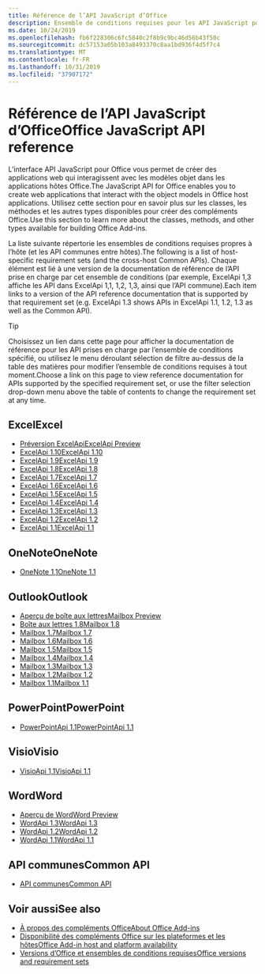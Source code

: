 ```yaml
---
title: Référence de l’API JavaScript d’Office
description: Ensemble de conditions requises pour les API JavaScript pour Office par hôte
ms.date: 10/24/2019
ms.openlocfilehash: fb6f228306c6fc5840c2f8b9c9bc46d56b43f50c
ms.sourcegitcommit: dc57153a05b103a8493370c8aa1bd936f4d5f7c4
ms.translationtype: MT
ms.contentlocale: fr-FR
ms.lasthandoff: 10/31/2019
ms.locfileid: "37907172"
---
```

# <a name="office-javascript-api-reference"></a><span data-ttu-id="796a6-103">Référence de l’API JavaScript d’Office</span><span class="sxs-lookup"><span data-stu-id="796a6-103">Office JavaScript API reference</span></span>

<span data-ttu-id="796a6-104">L’interface API JavaScript pour Office vous permet de créer des applications web qui interagissent avec les modèles objet dans les applications hôtes Office.</span><span class="sxs-lookup"><span data-stu-id="796a6-104">The JavaScript API for Office enables you to create web applications that interact with the object models in Office host applications.</span></span> <span data-ttu-id="796a6-105">Utilisez cette section pour en savoir plus sur les classes, les méthodes et les autres types disponibles pour créer des compléments Office.</span><span class="sxs-lookup"><span data-stu-id="796a6-105">Use this section to learn more about the classes, methods, and other types available for building Office Add-ins.</span></span>

<span data-ttu-id="796a6-106">La liste suivante répertorie les ensembles de conditions requises propres à l’hôte (et les API communes entre hôtes).</span><span class="sxs-lookup"><span data-stu-id="796a6-106">The following is a list of host-specific requirement sets (and the cross-host Common APIs).</span></span> <span data-ttu-id="796a6-107">Chaque élément est lié à une version de la documentation de référence de l’API prise en charge par cet ensemble de conditions (par exemple, ExcelApi 1,3 affiche les API dans ExcelApi 1,1, 1,2, 1,3, ainsi que l’API commune).</span><span class="sxs-lookup"><span data-stu-id="796a6-107">Each item links to a version of the API reference documentation that is supported by that requirement set (e.g. ExcelApi 1.3 shows APIs in ExcelApi 1.1, 1.2, 1.3 as well as the Common API).</span></span>

> [!TIP]
> <span data-ttu-id="796a6-108">Choisissez un lien dans cette page pour afficher la documentation de référence pour les API prises en charge par l’ensemble de conditions spécifié, ou utilisez le menu déroulant sélection de filtre au-dessus de la table des matières pour modifier l’ensemble de conditions requises à tout moment.</span><span class="sxs-lookup"><span data-stu-id="796a6-108">Choose a link on this page to view reference documentation for APIs supported by the specified requirement set, or use the filter selection drop-down menu above the table of contents to change the requirement set at any time.</span></span>

## <a name="excel"></a><span data-ttu-id="796a6-109">Excel</span><span class="sxs-lookup"><span data-stu-id="796a6-109">Excel</span></span>

- [<span data-ttu-id="796a6-110">Préversion ExcelApi</span><span class="sxs-lookup"><span data-stu-id="796a6-110">ExcelApi Preview</span></span>](/javascript/api/excel?view=excel-js-preview)
- [<span data-ttu-id="796a6-111">ExcelApi 1.10</span><span class="sxs-lookup"><span data-stu-id="796a6-111">ExcelApi 1.10</span></span>](/javascript/api/excel?view=excel-js-1.10)
- [<span data-ttu-id="796a6-112">ExcelApi 1.9</span><span class="sxs-lookup"><span data-stu-id="796a6-112">ExcelApi 1.9</span></span>](/javascript/api/excel?view=excel-js-1.9)
- [<span data-ttu-id="796a6-113">ExcelApi 1.8</span><span class="sxs-lookup"><span data-stu-id="796a6-113">ExcelApi 1.8</span></span>](/javascript/api/excel?view=excel-js-1.8)
- [<span data-ttu-id="796a6-114">ExcelApi 1.7</span><span class="sxs-lookup"><span data-stu-id="796a6-114">ExcelApi 1.7</span></span>](/javascript/api/excel?view=excel-js-1.7)
- [<span data-ttu-id="796a6-115">ExcelApi 1.6</span><span class="sxs-lookup"><span data-stu-id="796a6-115">ExcelApi 1.6</span></span>](/javascript/api/excel?view=excel-js-1.6)
- [<span data-ttu-id="796a6-116">ExcelApi 1.5</span><span class="sxs-lookup"><span data-stu-id="796a6-116">ExcelApi 1.5</span></span>](/javascript/api/excel?view=excel-js-1.5)
- [<span data-ttu-id="796a6-117">ExcelApi 1.4</span><span class="sxs-lookup"><span data-stu-id="796a6-117">ExcelApi 1.4</span></span>](/javascript/api/excel?view=excel-js-1.4)
- [<span data-ttu-id="796a6-118">ExcelApi 1.3</span><span class="sxs-lookup"><span data-stu-id="796a6-118">ExcelApi 1.3</span></span>](/javascript/api/excel?view=excel-js-1.3)
- [<span data-ttu-id="796a6-119">ExcelApi 1.2</span><span class="sxs-lookup"><span data-stu-id="796a6-119">ExcelApi 1.2</span></span>](/javascript/api/excel?view=excel-js-1.2)
- [<span data-ttu-id="796a6-120">ExcelApi 1.1</span><span class="sxs-lookup"><span data-stu-id="796a6-120">ExcelApi 1.1</span></span>](/javascript/api/excel?view=excel-js-1.1)

## <a name="onenote"></a><span data-ttu-id="796a6-121">OneNote</span><span class="sxs-lookup"><span data-stu-id="796a6-121">OneNote</span></span>

- [<span data-ttu-id="796a6-122">OneNote 1,1</span><span class="sxs-lookup"><span data-stu-id="796a6-122">OneNote 1.1</span></span>](/javascript/api/onenote?view=onenote-js-1.1)

## <a name="outlook"></a><span data-ttu-id="796a6-123">Outlook</span><span class="sxs-lookup"><span data-stu-id="796a6-123">Outlook</span></span>

- [<span data-ttu-id="796a6-124">Aperçu de boîte aux lettres</span><span class="sxs-lookup"><span data-stu-id="796a6-124">Mailbox Preview</span></span>](/javascript/api/outlook?view=outlook-js-preview)
- [<span data-ttu-id="796a6-125">Boîte aux lettres 1,8</span><span class="sxs-lookup"><span data-stu-id="796a6-125">Mailbox 1.8</span></span>](/javascript/api/outlook?view=outlook-js-1.8)
- [<span data-ttu-id="796a6-126">Mailbox 1.7</span><span class="sxs-lookup"><span data-stu-id="796a6-126">Mailbox 1.7</span></span>](/javascript/api/outlook?view=outlook-js-1.7)
- [<span data-ttu-id="796a6-127">Mailbox 1.6</span><span class="sxs-lookup"><span data-stu-id="796a6-127">Mailbox 1.6</span></span>](/javascript/api/outlook?view=outlook-js-1.6)
- [<span data-ttu-id="796a6-128">Mailbox 1.5</span><span class="sxs-lookup"><span data-stu-id="796a6-128">Mailbox 1.5</span></span>](/javascript/api/outlook?view=outlook-js-1.5)
- [<span data-ttu-id="796a6-129">Mailbox 1.4</span><span class="sxs-lookup"><span data-stu-id="796a6-129">Mailbox 1.4</span></span>](/javascript/api/outlook?view=outlook-js-1.4)
- [<span data-ttu-id="796a6-130">Mailbox 1.3</span><span class="sxs-lookup"><span data-stu-id="796a6-130">Mailbox 1.3</span></span>](/javascript/api/outlook?view=outlook-js-1.3)
- [<span data-ttu-id="796a6-131">Mailbox 1.2</span><span class="sxs-lookup"><span data-stu-id="796a6-131">Mailbox 1.2</span></span>](/javascript/api/outlook?view=outlook-js-1.2)
- [<span data-ttu-id="796a6-132">Mailbox 1.1</span><span class="sxs-lookup"><span data-stu-id="796a6-132">Mailbox 1.1</span></span>](/javascript/api/outlook?view=outlook-js-1.1)

## <a name="powerpoint"></a><span data-ttu-id="796a6-133">PowerPoint</span><span class="sxs-lookup"><span data-stu-id="796a6-133">PowerPoint</span></span>

- [<span data-ttu-id="796a6-134">PowerPointApi 1.1</span><span class="sxs-lookup"><span data-stu-id="796a6-134">PowerPointApi 1.1</span></span>](/javascript/api/powerpoint?view=powerpoint-js-1.1)

## <a name="visio"></a><span data-ttu-id="796a6-135">Visio</span><span class="sxs-lookup"><span data-stu-id="796a6-135">Visio</span></span>

- [<span data-ttu-id="796a6-136">VisioApi 1,1</span><span class="sxs-lookup"><span data-stu-id="796a6-136">VisioApi 1.1</span></span>](/javascript/api/visio?view=visio-js-1.1)

## <a name="word"></a><span data-ttu-id="796a6-137">Word</span><span class="sxs-lookup"><span data-stu-id="796a6-137">Word</span></span>

- [<span data-ttu-id="796a6-138">Aperçu de Word</span><span class="sxs-lookup"><span data-stu-id="796a6-138">Word Preview</span></span>](/javascript/api/word?view=word-js-preview)
- [<span data-ttu-id="796a6-139">WordApi 1.3</span><span class="sxs-lookup"><span data-stu-id="796a6-139">WordApi 1.3</span></span>](/javascript/api/word?view=word-js-1.3)
- [<span data-ttu-id="796a6-140">WordApi 1.2</span><span class="sxs-lookup"><span data-stu-id="796a6-140">WordApi 1.2</span></span>](/javascript/api/word?view=word-js-1.2)
- [<span data-ttu-id="796a6-141">WordApi 1.1</span><span class="sxs-lookup"><span data-stu-id="796a6-141">WordApi 1.1</span></span>](/javascript/api/word?view=word-js-1.1)

## <a name="common-api"></a><span data-ttu-id="796a6-142">API communes</span><span class="sxs-lookup"><span data-stu-id="796a6-142">Common API</span></span>

- [<span data-ttu-id="796a6-143">API communes</span><span class="sxs-lookup"><span data-stu-id="796a6-143">Common API</span></span>](/javascript/api/office?view=common-js)

## <a name="see-also"></a><span data-ttu-id="796a6-144">Voir aussi</span><span class="sxs-lookup"><span data-stu-id="796a6-144">See also</span></span>

- [<span data-ttu-id="796a6-145">À propos des compléments Office</span><span class="sxs-lookup"><span data-stu-id="796a6-145">About Office Add-ins</span></span>](/office/dev/add-ins/overview)
- [<span data-ttu-id="796a6-146">Disponibilité des compléments Office sur les plateformes et les hôtes</span><span class="sxs-lookup"><span data-stu-id="796a6-146">Office Add-in host and platform availability</span></span>](/office/dev/add-ins/overview/office-add-in-availability)
- [<span data-ttu-id="796a6-147">Versions d’Office et ensembles de conditions requises</span><span class="sxs-lookup"><span data-stu-id="796a6-147">Office versions and requirement sets</span></span>](/office/dev/add-ins/develop/office-versions-and-requirement-sets)
